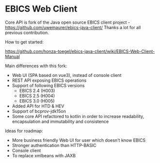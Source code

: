 EBICS Web Client
=====

Core API is fork of the Java open source EBICS client project - https://github.com/uwemaurer/ebics-java-client/
Thanks a lot for all previous contribution.

How to get started:

https://github.com/honza-toegel/ebics-java-client/wiki/EBICS-Web-Client-Manual

Main differences with this fork:

- Web UI (SPA based on vue3), instead of console client
- REST API exposing EBICS operations
- Support of following EBICS versions 
  - EBICS 2.4 (H003) 
  - EBICS 2.5 (H004)
  - EBICS 3.0 (H005)
- Added API for HTD & HEV
- Support of bcprov-jdk15on
- Some core API refactored to kotlin in order to increase readability, encapsulation and immutability and consistence

Ideas for roadmap:

- More business friendly Web UI for user which doesn't know EBICS
- Stronger authentication than HTTP-BASIC  
- Console client
- To replace xmlbeans with JAXB